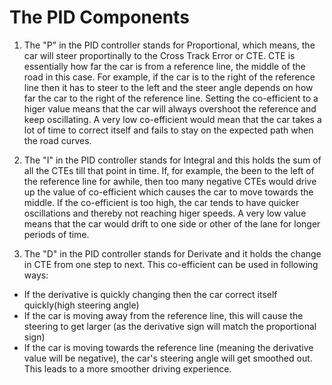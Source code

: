 The PID Components
===================

1. The "P" in the PID controller stands for Proportional, which means, the car will steer proportinally to the Cross Track Error or CTE. CTE is essentially how far the car is from a reference line, the middle of the road in this case. For example, if the car is to the right of the reference line then it has to steer to the left and the steer angle depends on how far the car to the right of the reference line. Setting the co-efficient to a higer value means that the car will always overshoot the reference and keep oscillating. A very low co-efficient would mean that the car takes a lot of time to correct itself and fails to stay on the expected path when the road curves.

2. The "I" in the PID controller stands for Integral and this holds the sum of all the CTEs till that point in time. If, for example, the been to the left of the reference line for awhile, then too many negative CTEs would drive up the value of co-efficient which causes the car to move towards the middle. If the co-efficient is too high, the car tends to have quicker oscillations and thereby not reaching higer speeds. A very low value means that the car would drift to one side or other of the lane for longer periods of time.

3. The "D" in the PID controller stands for Derivate and it holds the change in CTE from one step to next. This co-efficient can be used in following ways:
* If the derivative is quickly changing then the car correct itself quickly(high steering angle)
* If the car is moving away from the reference line, this will cause the steering to get larger (as the derivative sign will match the proportional sign)
* If the car is moving towards the reference line (meaning the derivative value will be negative), the car's steering angle will get smoothed out.
This leads to a more smoother driving experience.
